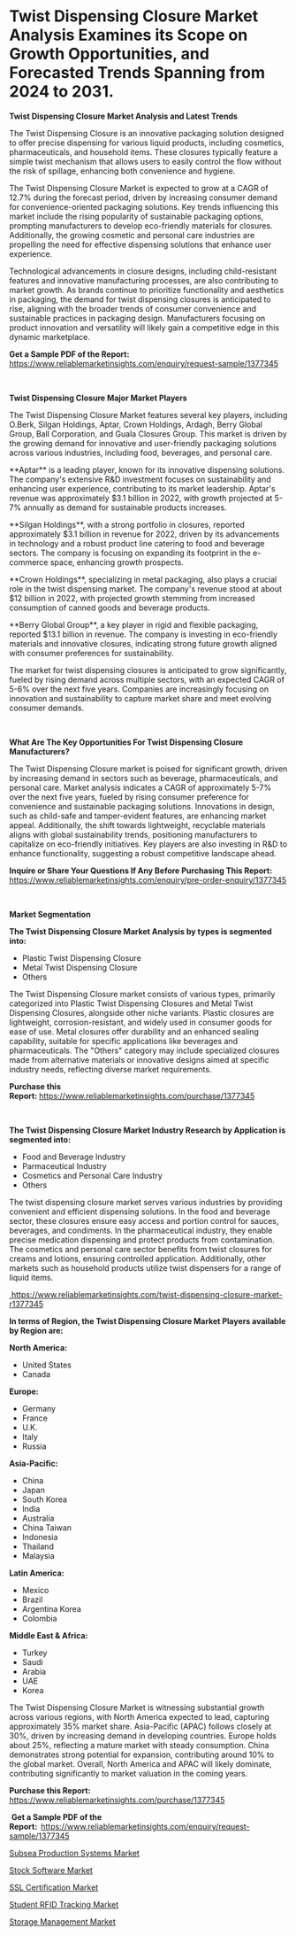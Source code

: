 <p><h1>Twist Dispensing Closure Market Analysis Examines its Scope on Growth Opportunities, and Forecasted Trends Spanning from 2024 to 2031.</h1></p><p><strong>Twist Dispensing Closure Market Analysis and Latest Trends</strong></p>
<p><p>The Twist Dispensing Closure is an innovative packaging solution designed to offer precise dispensing for various liquid products, including cosmetics, pharmaceuticals, and household items. These closures typically feature a simple twist mechanism that allows users to easily control the flow without the risk of spillage, enhancing both convenience and hygiene.</p><p>The Twist Dispensing Closure Market is expected to grow at a CAGR of 12.7% during the forecast period, driven by increasing consumer demand for convenience-oriented packaging solutions. Key trends influencing this market include the rising popularity of sustainable packaging options, prompting manufacturers to develop eco-friendly materials for closures. Additionally, the growing cosmetic and personal care industries are propelling the need for effective dispensing solutions that enhance user experience.</p><p>Technological advancements in closure designs, including child-resistant features and innovative manufacturing processes, are also contributing to market growth. As brands continue to prioritize functionality and aesthetics in packaging, the demand for twist dispensing closures is anticipated to rise, aligning with the broader trends of consumer convenience and sustainable practices in packaging design. Manufacturers focusing on product innovation and versatility will likely gain a competitive edge in this dynamic marketplace.</p></p>
<p><strong>Get a Sample PDF of the Report:&nbsp;</strong> <a href="https://www.reliablemarketinsights.com/enquiry/request-sample/1377345?utm_campaign=1425&utm_medium=2&utm_source=Github&utm_content=ia&utm_term=24102024&utm_id=twist-dispensing-closure">https://www.reliablemarketinsights.com/enquiry/request-sample/1377345</a></p>
<p>&nbsp;</p>
<p><strong>Twist Dispensing Closure Major Market Players</strong></p>
<p><p>The Twist Dispensing Closure Market features several key players, including O.Berk, Silgan Holdings, Aptar, Crown Holdings, Ardagh, Berry Global Group, Ball Corporation, and Guala Closures Group. This market is driven by the growing demand for innovative and user-friendly packaging solutions across various industries, including food, beverages, and personal care.</p><p>**Aptar** is a leading player, known for its innovative dispensing solutions. The company's extensive R&D investment focuses on sustainability and enhancing user experience, contributing to its market leadership. Aptar's revenue was approximately $3.1 billion in 2022, with growth projected at 5-7% annually as demand for sustainable products increases.</p><p>**Silgan Holdings**, with a strong portfolio in closures, reported approximately $3.1 billion in revenue for 2022, driven by its advancements in technology and a robust product line catering to food and beverage sectors. The company is focusing on expanding its footprint in the e-commerce space, enhancing growth prospects.</p><p>**Crown Holdings**, specializing in metal packaging, also plays a crucial role in the twist dispensing market. The company's revenue stood at about $12 billion in 2022, with projected growth stemming from increased consumption of canned goods and beverage products.</p><p> **Berry Global Group**, a key player in rigid and flexible packaging, reported $13.1 billion in revenue. The company is investing in eco-friendly materials and innovative closures, indicating strong future growth aligned with consumer preferences for sustainability.</p><p>The market for twist dispensing closures is anticipated to grow significantly, fueled by rising demand across multiple sectors, with an expected CAGR of 5-6% over the next five years. Companies are increasingly focusing on innovation and sustainability to capture market share and meet evolving consumer demands.</p></p>
<p>&nbsp;</p>
<p><strong>What Are The Key Opportunities For Twist Dispensing Closure Manufacturers?</strong></p>
<p><p>The Twist Dispensing Closure market is poised for significant growth, driven by increasing demand in sectors such as beverage, pharmaceuticals, and personal care. Market analysis indicates a CAGR of approximately 5-7% over the next five years, fueled by rising consumer preference for convenience and sustainable packaging solutions. Innovations in design, such as child-safe and tamper-evident features, are enhancing market appeal. Additionally, the shift towards lightweight, recyclable materials aligns with global sustainability trends, positioning manufacturers to capitalize on eco-friendly initiatives. Key players are also investing in R&D to enhance functionality, suggesting a robust competitive landscape ahead.</p></p>
<p><strong>Inquire or Share Your Questions If Any Before Purchasing This Report:</strong> <a href="https://www.reliablemarketinsights.com/enquiry/pre-order-enquiry/1377345?utm_campaign=1425&utm_medium=2&utm_source=Github&utm_content=ia&utm_term=24102024&utm_id=twist-dispensing-closure">https://www.reliablemarketinsights.com/enquiry/pre-order-enquiry/1377345</a></p>
<p>&nbsp;</p>
<p><strong>Market Segmentation</strong></p>
<p><strong>The Twist Dispensing Closure Market Analysis by types is segmented into:</strong></p>
<p><ul><li>Plastic Twist Dispensing Closure</li><li>Metal Twist Dispensing Closure</li><li>Others</li></ul></p>
<p><p>The Twist Dispensing Closure market consists of various types, primarily categorized into Plastic Twist Dispensing Closures and Metal Twist Dispensing Closures, alongside other niche variants. Plastic closures are lightweight, corrosion-resistant, and widely used in consumer goods for ease of use. Metal closures offer durability and an enhanced sealing capability, suitable for specific applications like beverages and pharmaceuticals. The "Others" category may include specialized closures made from alternative materials or innovative designs aimed at specific industry needs, reflecting diverse market requirements.</p></p>
<p><strong>Purchase this Report:&nbsp;</strong><a href="https://www.reliablemarketinsights.com/purchase/1377345?utm_campaign=1425&utm_medium=2&utm_source=Github&utm_content=ia&utm_term=24102024&utm_id=twist-dispensing-closure">https://www.reliablemarketinsights.com/purchase/1377345</a></p>
<p>&nbsp;</p>
<p><strong>The Twist Dispensing Closure Market Industry Research by Application is segmented into:</strong></p>
<p><ul><li>Food and Beverage Industry</li><li>Parmaceutical Industry</li><li>Cosmetics and Personal Care Industry</li><li>Others</li></ul></p>
<p><p>The twist dispensing closure market serves various industries by providing convenient and efficient dispensing solutions. In the food and beverage sector, these closures ensure easy access and portion control for sauces, beverages, and condiments. In the pharmaceutical industry, they enable precise medication dispensing and protect products from contamination. The cosmetics and personal care sector benefits from twist closures for creams and lotions, ensuring controlled application. Additionally, other markets such as household products utilize twist dispensers for a range of liquid items.</p></p>
<p><a href="https://www.reliablemarketinsights.com/twist-dispensing-closure-market-r1377345?utm_campaign=1425&utm_medium=2&utm_source=Github&utm_content=ia&utm_term=24102024&utm_id=twist-dispensing-closure">&nbsp;https://www.reliablemarketinsights.com/twist-dispensing-closure-market-r1377345</a></p>
<p><strong>In terms of Region, the Twist Dispensing Closure Market Players available by Region are:</strong></p>
<p>
    <p> <strong> North America: </strong>
        <ul>
            <li>United States</li>
            <li>Canada</li>
        </ul>
        </p> 
    <p> <strong> Europe: </strong>
        <ul>
            <li>Germany</li>
            <li>France</li>
            <li>U.K.</li>
            <li>Italy</li>
            <li>Russia</li>
        </ul>
        </p> 
    <p> <strong> Asia-Pacific: </strong>
        <ul>
            <li>China</li>
            <li>Japan</li>
            <li>South Korea</li>
            <li>India</li>
            <li>Australia</li>
            <li>China Taiwan</li>
            <li>Indonesia</li>
            <li>Thailand</li>
            <li>Malaysia</li>
        </ul>
        </p> 
    <p> <strong> Latin America: </strong>
        <ul>
            <li>Mexico</li>
            <li>Brazil</li>
            <li>Argentina Korea</li>
            <li>Colombia</li>
        </ul>
        </p> 
    <p> <strong> Middle East & Africa: </strong>
        <ul>
            <li>Turkey</li>
            <li>Saudi</li>
            <li>Arabia</li>
            <li>UAE</li>
            <li>Korea</li>
        </ul>
    </p>
    </p>
<p><p>The Twist Dispensing Closure Market is witnessing substantial growth across various regions, with North America expected to lead, capturing approximately 35% market share. Asia-Pacific (APAC) follows closely at 30%, driven by increasing demand in developing countries. Europe holds about 25%, reflecting a mature market with steady consumption. China demonstrates strong potential for expansion, contributing around 10% to the global market. Overall, North America and APAC will likely dominate, contributing significantly to market valuation in the coming years.</p></p>
<p><strong>Purchase this Report: </strong><a href="https://www.reliablemarketinsights.com/purchase/1377345?utm_campaign=1425&utm_medium=2&utm_source=Github&utm_content=ia&utm_term=24102024&utm_id=twist-dispensing-closure">https://www.reliablemarketinsights.com/purchase/1377345</a></p>
<p>&nbsp;<strong>Get a Sample PDF of the Report:&nbsp;&nbsp;</strong><a href="https://www.reliablemarketinsights.com/enquiry/request-sample/1377345?utm_campaign=1425&utm_medium=2&utm_source=Github&utm_content=ia&utm_term=24102024&utm_id=twist-dispensing-closure">https://www.reliablemarketinsights.com/enquiry/request-sample/1377345</a></p>
<p><strong></strong></p>
<p><p><a href="https://www.linkedin.com/pulse/subsea-production-systems-market-trends-growth-outlook-pwsbe?utm_campaign=1425&utm_medium=2&utm_source=Github&utm_content=ia&utm_term=24102024&utm_id=twist-dispensing-closure">Subsea Production Systems Market</a></p><p><a href="https://www.linkedin.com/pulse/stock-software-market-global-regional-analysis-focus-vmoie?utm_campaign=1425&utm_medium=2&utm_source=Github&utm_content=ia&utm_term=24102024&utm_id=twist-dispensing-closure">Stock Software Market</a></p><p><a href="https://www.linkedin.com/pulse/ssl-certification-market-forecasts-trends-impact-analysis-cmnre?utm_campaign=1425&utm_medium=2&utm_source=Github&utm_content=ia&utm_term=24102024&utm_id=twist-dispensing-closure">SSL Certification Market</a></p><p><a href="https://www.linkedin.com/pulse/global-perspectives-student-rfid-tracking-market-trends-bkb3e?utm_campaign=1425&utm_medium=2&utm_source=Github&utm_content=ia&utm_term=24102024&utm_id=twist-dispensing-closure">Student RFID Tracking Market</a></p><p><a href="https://www.linkedin.com/pulse/strategic-market-insights-global-storage-management-2024-y7p6e?utm_campaign=1425&utm_medium=2&utm_source=Github&utm_content=ia&utm_term=24102024&utm_id=twist-dispensing-closure">Storage Management Market</a></p></p>